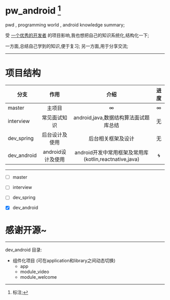 # pw_android [^1]

pwd , programming world , android knowledge summary;

受 [一个优秀的开发者](https://github.com/JsonChao/Awesome-WanAndroid) 的项目影响,我也想把自己的知识系统化,结构化一下;

一方面,总结自己学到的知识,便于复习; 另一方面,用于分享交流;

-----

# 项目结构

 分支 | 作用 | 介绍 | 进度
 --- | :---: | :---: | :---:
 master | 主项目 | &#8734;| &#8734;
 interview | 常见面试知识 | android,java,数据结构算法面试题库总结| 无
 dev_spring | 后台设计及使用 | 后台相关框架及设计 | 无
 dev_android | android设计及使用 | android开发中常用框架及常用库(kotlin,reactnative,java) | :cyclone:

-----

- [ ] master
- [ ] interview
- [ ] dev_spring
- [x] dev_android




# 感谢开源~


------

dev_android 目录: 

- 组件化项目 (可在application和library之间动态切换)
	- app 
	- module_video
	- module_welcome



[^1]: 标注;